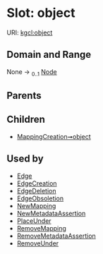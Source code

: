 
# Slot: object




URI: [kgcl:object](http://w3id.org/kgcl/object)


## Domain and Range

None &#8594;  <sub>0..1</sub> [Node](Node.md)

## Parents


## Children

 *  [MappingCreation➞object](MappingCreation_object.md)

## Used by

 * [Edge](Edge.md)
 * [EdgeCreation](EdgeCreation.md)
 * [EdgeDeletion](EdgeDeletion.md)
 * [EdgeObsoletion](EdgeObsoletion.md)
 * [NewMapping](NewMapping.md)
 * [NewMetadataAssertion](NewMetadataAssertion.md)
 * [PlaceUnder](PlaceUnder.md)
 * [RemoveMapping](RemoveMapping.md)
 * [RemoveMetadataAssertion](RemoveMetadataAssertion.md)
 * [RemoveUnder](RemoveUnder.md)
